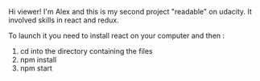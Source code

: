 Hi viewer! I'm Alex and this is my second project "readable" on udacity. It involved skills in react and redux.

To launch it you need to install react on your computer and then :
1) cd into the directory containing the files
2) npm install
3) npm start
